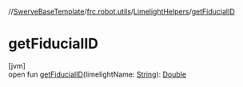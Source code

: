 //[SwerveBaseTemplate](../../../index.md)/[frc.robot.utils](../index.md)/[LimelightHelpers](index.md)/[getFiducialID](get-fiducial-i-d.md)

# getFiducialID

[jvm]\
open fun [getFiducialID](get-fiducial-i-d.md)(limelightName: [String](https://docs.oracle.com/javase/8/docs/api/java/lang/String.html)): [Double](https://kotlinlang.org/api/latest/jvm/stdlib/kotlin/-double/index.html)
